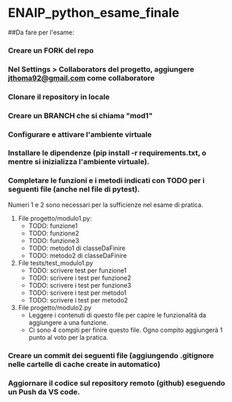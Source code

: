 # ENAIP_python_esame_finale

##Da fare per l'esame:
### Creare un FORK del repo
### Nel Settings > Collaborators del progetto, aggiungere jthoma92@gmail.com come collaboratore
### Clonare il repository in locale
### Creare un BRANCH che si chiama "mod1"
### Configurare e attivare l'ambiente virtuale
### Installare le dipendenze (pip install -r requirements.txt, o mentre si inizializza l'ambiente virtuale).
### Completare le funzioni e i metodi indicati con TODO per i seguenti file (anche nel file di pytest).
Numeri 1 e 2 sono necessari per la sufficienze nel esame di pratica. 
  1. File progetto/modulo1.py:
     - TODO: funzione1
     - TODO: funzione2
     - TODO: funzione3
     - TODO: metodo1 di classeDaFinire
     - TODO: metodo2 di classeDaFinire
  2. File tests/test_modulo1.py
     - TODO: scrivere test per funzione1
     - TODO: scrivere i test per funzione2
     - TODO: scrivere i test per funzione3
     - TODO: scrivere i test per metodo1
     - TODO: scrivere i test per metodo2
  3. File progetto/modulo2.py
     - Leggere i contenuti di questo file per capire le funzionalità da aggiungere a una funzione.
     - Ci sono 4 compiti per finire questo file. Ogno compito aggiungerà 1 punto al voto per la pratica. 
### Creare un commit dei seguenti file (aggiungendo .gitignore nelle cartelle di cache create in automatico)
### Aggiornare il codice sul repository remoto (github) eseguendo un Push da VS code. 
